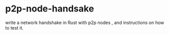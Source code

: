 # p2p-node-handsake
write a network handshake in Rust with p2p nodes , and instructions on how to test it.
